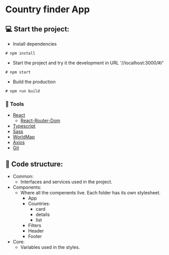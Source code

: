 # Country finder App 

## :computer: Start the project:

- Install dependencies 
```
# npm install
```


- Start the project and try it the development in URL '//localhost:3000/#/'
```
# npm start
```


- Build the production 
```
# npm run build
```

### :wrench: Tools

- [React](https://es.reactjs.org/)
    - [React-Router-Dom](https://reactrouter.com/web/guides/quick-start)
- [Typescript](https://www.typescriptlang.org/docs/handbook/react.html)
- [Sass](https://sass-lang.com/)
- [WorldMap](https://www.npmjs.com/package/react-svg-worldmap)
- [Axios](https://github.com/axios/axios)
- [Git](https://git-scm.com/)

## :open_file_folder: Code structure:

- Common:
    - Interfaces and services used in the project.
- Components: 
    - Where all the compenents live. Each folder has its own stylesheet.
        - App
        - Countries:
			- card
			- details
			- list
        - Filters
        - Header
        - Footer
- Core: 
    - Variables used in the styles.